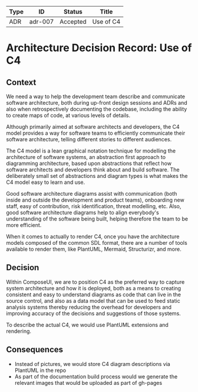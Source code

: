 <!-- Morgan Stanley makes this available to you under the Apache License, Version 2.0 (the "License"). You may obtain a copy of the License at http://www.apache.org/licenses/LICENSE-2.0. See the NOTICE file distributed with this work for additional information regarding copyright ownership. Unless required by applicable law or agreed to in writing, software distributed under the License is distributed on an "AS IS" BASIS, WITHOUT WARRANTIES OR CONDITIONS OF ANY KIND, either express or implied. See the License for the specific language governing permissions and limitations under the License. -->

| Type          | ID            | Status        | Title         |
| ------------- | ------------- | ------------- | ------------- |
| ADR           | adr-007       | Accepted      | Use of C4 |


# Architecture Decision Record: Use of C4

## Context

We need a way to help the development team describe and communicate software architecture, both during up-front design sessions and ADRs and also when retrospectively documenting the codebase, including the ability to create maps of code, at various levels of details.

Although primarily aimed at software architects and developers, the C4 model provides a way for software teams to efficiently communicate their software architecture, telling different stories to different audiences.

The C4 model is a lean graphical notation technique for modelling the architecture of software systems, an abstraction first approach to diagramming architecture, based upon abstractions that reflect how software architects and developers think about and build software. The deliberately small set of abstractions and diagram types is what makes the C4 model easy to learn and use.

Good software architecture diagrams assist with communication (both inside and outside the development and product teams), onboarding new staff, easy of contribution, risk identification, threat modelling, etc. Also, good software architecture diagrams help to align everybody's understanding of the software being built, helping therefore the team to be more efficient.

When it comes to actually to render C4, once you have the architecture models composed of the common SDL format, there are a number of tools available to render them, like PlantUML, Mermaid, Structurizr, and more.

## Decision

Within ComposeUI, we are to position C4 as the preferred way to capture system architecture and how it is deployed, both as a means to creating consistent and easy to understand diagrams as code that can live in the source control, and also as a data model that can be used to feed static analysis systems thereby reducing the overhead for developers and improving accuracy of the decisions and suggestions of those systems.

To describe the actual C4, we would use PlantUML extensions and rendering.

## Consequences

- Instead of pictures, we would store C4 diagram descriptions via PlantUML in the repo
- As part of the documentation build process would we generate the relevant images that would be uploaded as part of gh-pages
